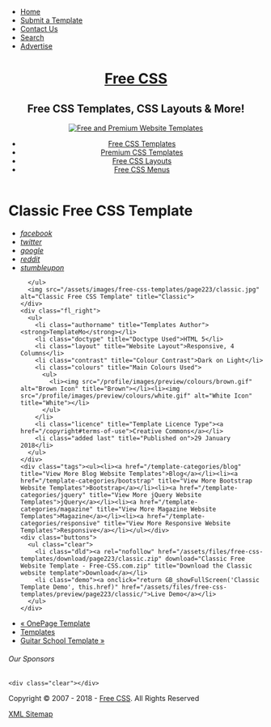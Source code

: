 
<!DOCTYPE html>
<html>
<head>
<meta charset="UTF-8">
<title>Classic Free Website Template | Free CSS Templates | Free CSS</title>
<meta name="description" content="Preview of the Classic Free CSS Template from TemplateMo">
<meta name="keywords" content="Free CSS, Free CSS Templates, CSS Website Templates, Templates, Free Templates, CSS, Web Site Templates, Free CSS Menus">
<meta name="viewport" content="width=device-width, initial-scale=1.0">
<link rel="stylesheet" href="/profile/styles/layout.css" type="text/css" media="all">
<link rel="icon" href="/profile/favicon.ico">
<link rel="alternate" href="/feed.xml" type="application/rss+xml" title="Latest Free Website Templates from Free CSS">
<link rel="canonical" href="http://www.free-css.com/free-css-templates/page223/classic">
<link rel="stylesheet" href="/profile/scripts/greybox/gb_styles.css" type="text/css">
<script>var GB_ROOT_DIR = "http://www.free-css.com/profile/scripts/greybox/";</script>
<script src="/profile/scripts/greybox/AJS.js"></script>
<script src="/profile/scripts/greybox/gb_scripts.js"></script>
</head>
<body>
<div class="wrapper row1">
  <div id="topbar" class="clear">
    <nav>
      <ul><li><a href="http://www.free-css.com/" title="Home" >Home</a></li><li><a href="/submit-a-template" title="Submit a Free CSS Template" >Submit a Template</a></li><li><a href="/contact-us" title="Contact Us" >Contact Us</a></li><li><a href="/search" title="Search" >Search</a></li><li><a href="/advertise" title="Advertise" >Advertise</a></li></ul>
    </nav>
  </div>
</div>
<div class="wrapper row2">
  <header id="header">
    <div id="hgroup">
      <h1><a href="http://www.free-css.com/" title="Free CSS">Free CSS</a></h1>
      <h2>Free CSS Templates, CSS Layouts &amp; More!</h2>
    </div>
    <div class="ostbanner"><a href="http://www.os-templates.com/"><img src="/assets/images/ost-468x60.jpg" alt="Free and Premium Website Templates" title="Download Free Website Templates"></a></div>
    <div id="topbanner"><div id="bsap_1306116" class="bsarocks bsap_b893e54e42ad5b76e7b252f59be18e67"></div></div>
    <nav id="topnav">
      <ul><li><a href="/free-css-templates" title="Free CSS Templates" >Free CSS Templates</a></li><li><a href="/commercial-templates" title="Premium CSS Templates" >Premium CSS Templates</a></li><li><a href="/free-css-layouts" title="Free CSS Layouts" >Free CSS Layouts</a></li><li><a href="/free-css-menus" title="Free CSS Menus" >Free CSS Menus</a></li></ul>
    </nav>
  </header>
</div>
<!-- ################################################################################################ -->
<div class="wrapper row3">
  <div id="shout">
    <div id="bsap_2365" class="bsarocks bsap_b893e54e42ad5b76e7b252f59be18e67"></div>
  </div>
</div>
<!-- content -->
<div class="wrapper row4">
  <div id="container">
    <!-- ################################################################################################ -->
<div id="content">
  <h1><span>Classic Free CSS Template</span></h1>
  <div id="prevdetails" class="clear">
	<div class="fl_left">
      <ul class="social clear">
        <li><a rel="nofollow noopener" target="_blank" title="facebook" href="http://www.facebook.com/share.php?u=http%3A%2F%2Fwww.free-css.com%2Ffree-css-templates%2Fpage223%2Fclassic&amp;t=Classic"><span><em>facebook</em></span></a></li>
<li><a rel="nofollow noopener" target="_blank" title="twitter" href="http://twitter.com/home?status=Classic%20-%20http%3A%2F%2Fwww.free-css.com%2Ffree-css-templates%2Fpage223%2Fclassic"><span><em>twitter</em></span></a></li>
<li><a rel="nofollow noopener" target="_blank" title="google" href="http://www.google.com/bookmarks/mark?op=edit&amp;bkmk=http%3A%2F%2Fwww.free-css.com%2Ffree-css-templates%2Fpage223%2Fclassic&amp;title=Classic&amp;annotation=Classic"><span><em>google</em></span></a></li>
<li><a rel="nofollow noopener" target="_blank" title="reddit" href="http://reddit.com/submit?url=http%3A%2F%2Fwww.free-css.com%2Ffree-css-templates%2Fpage223%2Fclassic&amp;title=Classic"><span><em>reddit</em></span></a></li>
<li><a rel="nofollow noopener" target="_blank" title="stumbleupon" href="http://www.stumbleupon.com/submit?url=http%3A%2F%2Fwww.free-css.com%2Ffree-css-templates%2Fpage223%2Fclassic&amp;title=Classic"><span><em>stumbleupon</em></span></a></li>

      </ul>
      <img src="/assets/images/free-css-templates/page223/classic.jpg" alt="Classic Free CSS Template" title="Classic">
    </div>
    <div class="fl_right">
      <ul>
        <li class="authorname" title="Templates Author"><strong>TemplateMo</strong></li>
        <li class="doctype" title="Doctype Used">HTML 5</li>
        <li class="layout" title="Website Layout">Responsive, 4 Columns</li>
        <li class="contrast" title="Colour Contrast">Dark on Light</li>
        <li class="colours" title="Main Colours Used">
          <ul>
            <li><img src="/profile/images/preview/colours/brown.gif" alt="Brown Icon" title="Brown"></li><li><img src="/profile/images/preview/colours/white.gif" alt="White Icon" title="White"></li>
          </ul>
        </li>
        <li class="licence" title="Template Licence Type"><a href="/copyright#terms-of-use">Creative Commons</a></li>
        <li class="added last" title="Published on">29 January 2018</li>
      </ul>
    </div>
	<div class="tags"><ul><li><a href="/template-categories/blog" title="View More Blog Website Templates">Blog</a></li><li><a href="/template-categories/bootstrap" title="View More Bootstrap Website Templates">Bootstrap</a></li><li><a href="/template-categories/jquery" title="View More jQuery Website Templates">jQuery</a></li><li><a href="/template-categories/magazine" title="View More Magazine Website Templates">Magazine</a></li><li><a href="/template-categories/responsive" title="View More Responsive Website Templates">Responsive</a></li></ul></div>
    <div class="buttons">
      <ul class="clear">
        <li class="dld"><a rel="nofollow" href="/assets/files/free-css-templates/download/page223/classic.zip" download="Classic Free Website Template - Free-CSS.com.zip" title="Download the Classic website template">Download</a></li>
        <li class="demo"><a onclick="return GB_showFullScreen('Classic Template Demo', this.href)" href="/assets/files/free-css-templates/preview/page223/classic/">Live Demo</a></li>
      </ul>
    </div>
  </div>
  <nav class="pagination">
    <ul class="prvnxt clear"><li><a href="/free-css-templates/page223/onepage" title="OnePage Free CSS Template">&laquo; OnePage Template</a></li><li><a href="/free-css-templates/page223" title="Website Templates">Templates</a></li><li><a href="/free-css-templates/page223/guitar-school" title="Guitar School Free CSS Template">Guitar School Template &raquo;</a></li></ul>
  </nav>
</div>
    <!-- right column -->
    <aside id="right_column">
  <div id="bsa">
    <h6><span>Our Sponsors</span></h6>
    <div id="bsap_1279659" class="bsarocks bsap_b893e54e42ad5b76e7b252f59be18e67"></div>
    <div id="bsap_1635" class="bsarocks bsap_b893e54e42ad5b76e7b252f59be18e67"></div>
    <div class="clear"></div>
  </div>
</aside>
    <!-- ################################################################################################ -->
    
    <div class="clear"></div>
  </div>
</div>
<!-- ############################ -->
<div class="wrapper row5">
  <footer id="copyright" class="clear">
    <p class="fl_left">Copyright &copy; 2007 - 2018 - <a href="http://www.free-css.com/" title="Free CSS">Free CSS</a>. All Rights Reserved</p>
    <p class="fl_right"><a href="/sitemap.xml">XML Sitemap</a></p>
  </footer>
</div>
<script src="/profile/scripts/jquery-latest.min.js"></script>
<script>
(function(){
  var bsa = document.createElement('script');
     bsa.type = 'text/javascript';
     bsa.async = true;
     bsa.src = '//s3.buysellads.com/ac/bsa.js';
  (document.getElementsByTagName('head')[0]||document.getElementsByTagName('body')[0]).appendChild(bsa);
})();
if (window != top) top.location.href = location.href;
jQuery(document).ready(function($){ $('img').removeAttr('width height'); });
(function(i,s,o,g,r,a,m){i['GoogleAnalyticsObject']=r;i[r]=i[r]||function(){(i[r].q=i[r].q||[]).push(arguments)},i[r].l=1*new Date();a=s.createElement(o),m=s.getElementsByTagName(o)[0];a.async=1;a.src=g;m.parentNode.insertBefore(a,m)})(window,document,'script','//www.google-analytics.com/analytics.js','ga');ga('create', 'UA-159243-28', 'auto');ga('send', 'pageview');
</script>
</body>
</html>